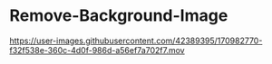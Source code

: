 # Remove-Background-Image




https://user-images.githubusercontent.com/42389395/170982770-f32f538e-360c-4d0f-986d-a56ef7a702f7.mov

